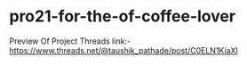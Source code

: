 # pro21-for-the-of-coffee-lover
Preview Of Project Threads link:-
https://www.threads.net/@taushik_pathade/post/C0ELN1KiaXl
